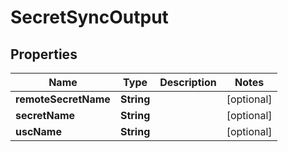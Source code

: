 

# SecretSyncOutput


## Properties

| Name | Type | Description | Notes |
|------------ | ------------- | ------------- | -------------|
|**remoteSecretName** | **String** |  |  [optional] |
|**secretName** | **String** |  |  [optional] |
|**uscName** | **String** |  |  [optional] |



